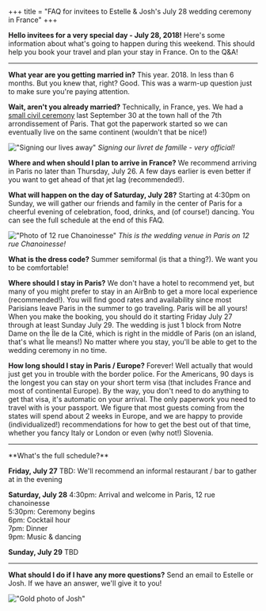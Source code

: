 
  +++
title = "FAQ for invitees to Estelle & Josh's July 28 wedding ceremony in France"
+++

**Hello invitees for a very special day - July 28, 2018!**
Here's some information about what's going to happen during this weekend. This should help you book your travel and plan your stay in France. On to the Q&A!

<hr>

**What year are you getting married in?**
This year. 2018. In less than 6 months. But you knew that, right? Good. This was a warm-up question just to make sure you're paying attention.

**Wait, aren't you already married?**
Technically, in France, yes. We had a [small civil ceremony](/story/mairie-du-7e/) last September 30 at the town hall of the 7th arrondissement of Paris. That got the paperwork started so we can eventually live on the same continent (wouldn't that be nice!)

!["Signing our lives away"](/images/photos/civil-ceremony-signing.jpg)
*Signing our livret de famille - very official!*

**Where and when should I plan to arrive in France?**
We recommend arriving in Paris no later than Thursday, July 26. A few days earlier is even better if you want to get ahead of that jet lag (recommended!).

**What will happen on the day of Saturday, July 28?**
Starting at 4:30pm on Sunday, we will gather our friends and family in the center of Paris for a cheerful evening of celebration, food, drinks, and (of course!) dancing. You can see the full schedule at the end of this FAQ.

!["Photo of 12 rue Chanoinesse"](/images/photos/12-rue-chanoinesse.png)
*This is the wedding venue in Paris on 12 rue Chanoinesse!*

**What is the dress code?**
Summer semiformal (is that a thing?). We want you to be comfortable!

**Where should I stay in Paris?**
We don't have a hotel to recommend yet, but many of you might prefer to stay in an AirBnb to get a more local experience (recommended!). You will find good rates and availability since most Parisians leave Paris in the summer to go traveling. Paris will be all yours! When you make the booking, you should do it starting Friday July 27 through at least Sunday July 29. The wedding is just 1 block from Notre Dame on the Île de la Cité, which is right in the middle of Paris (on an island, that's what Île means!) No matter where you stay, you'll be able to get to the wedding ceremony in no time.

**How long should I stay in Paris / Europe?**
Forever! Well actually that would just get you in trouble with the border police. For the Americans, 90 days is the longest you can stay on your short term visa (that includes France and most of continental Europe). By the way, you don't need to do anything to get that visa, it's automatic on your arrival. The only paperwork you need to travel with is your passport. We figure that most guests coming from the states will spend about 2 weeks in Europe, and we are happy to provide (individualized!) recommendations for how to get the best out of that time, whether you fancy Italy or London or even (why not!) Slovenia.

<hr>
**What's the full schedule?**

**Friday, July 27**
TBD: We'll recommend an informal restaurant / bar to gather at in the evening

**Saturday, July 28**
4:30pm: Arrival and welcome in Paris, 12 rue chanoinesse
<br>
5:30pm: Ceremony begins
<br>
6pm: Cocktail hour
<br>
7pm: Dinner
<br>
9pm: Music & dancing

**Sunday, July 29**
TBD

<hr>

**What should I do if I have any more questions?**
Send an email to Estelle or Josh. If we have an answer, we'll give it to you!

!["Gold photo of Josh"](/images/photos/gold-asian-art-museum.png)
